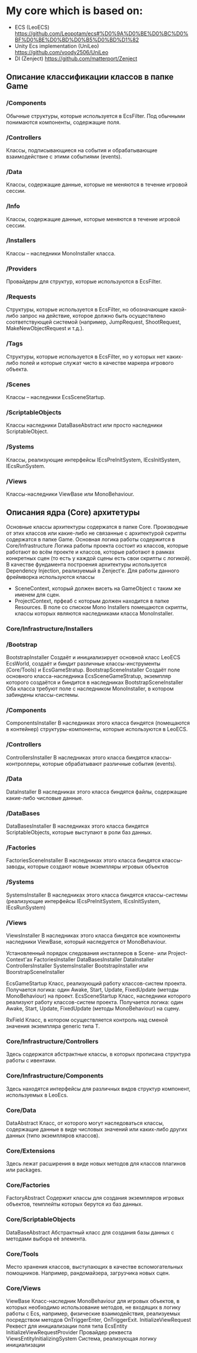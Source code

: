 # My core which is based on:
- ECS (LeoECS) 
https://github.com/Leopotam/ecs#%D0%9A%D0%BE%D0%BC%D0%BF%D0%BE%D0%BD%D0%B5%D0%BD%D1%82
- Unity Ecs implementation (UniLeo)
https://github.com/voody2506/UniLeo
- DI (Zenject)
https://github.com/matterport/Zenject

## Описание классификации классов в папке Game

### /Components
Обычные структуры, которые используется в EcsFilter. Под обычными понимаются компоненты, содержащие поля.
### /Controllers
Классы, подписывающиеся на события и обрабатывающие взаимодействие с этими событиями (events).
### /Data
Классы, содержащие данные, которые не меняются в течение игровой сессии.
### /Info
Классы, содержащие данные, которые меняются в течение игровой сессии.
### /Installers
Классы – наследники MonoInstaller класса.
### /Providers
Провайдеры для структур, которые используются в EcsFilter.
### /Requests
Структуры, которые используется в EcsFilter, но обозначающие какой-либо запрос на действие, которое должно быть осуществлено соответствующей системой (например, JumpRequest, ShootRequest, MakeNewObjectRequest и т.д.).
### /Tags
Структуры, которые используется в EcsFilter, но у которых нет каких-либо полей и которые служат чисто в качестве маркера игрового объекта.
### /Scenes
Классы – наследники EcsSceneStartup.
### /ScriptableObjects
Классы наследники DataBaseAbstract или просто наследники ScriptableObject.
### /Systems
Классы, реализующие интерфейсы IEcsPreInitSystem, IEcsInitSystem, IEcsRunSystem.
### /Views
Классы-наследники ViewBase или MonoBehaviour.

## Описания ядра (Core) архитетуры
Основные классы архитектуры содержатся в папке Core. Производные от этих классов или какие-либо не связанные с архитектурой скрипты содержатся в папке Game.
Основная логика работы содержится в Core/Infrastructure
Логика работы проекта состоит из классов, которые работают во всём проекте и классов, которые работают в рамках конкретных сцен (то есть у каждой сцены есть свои скрипты с логикой).
В качестве фундамента построения архитектуры используется Dependency Injection, реализуемый в Zenject’е. Для работы данного фреймворка используются классы 
- SceneContext, который должен висеть на GameObject с таким же именем для сцен.
- ProjectContext, прфеаб с которым должен находится в папке Resources.
В поле со списком Mono Installers помещаются скрипты, классы которых являются наследниками класса MonoInstaller.
### Core/Infrastructure/Installers
### /Bootstrap
BootstrapInstaller
Создаёт и инициализирует основной класс LeoECS EcsWorld, создаёт и биндит различные классы-инструменты (Core/Tools) и EcsGameStratup.
BootstrapSceneInstaller
Создаёт поле основного класса-наследника EcsSceneGameStratup, экземпляр которого создаётся и биндится в наследниках BootstrapSceneInstaller
Оба класса требуют поле с наследником MonoInstaller, в котором забиндены классы-системы.
### /Components
ComponentsInstaller
В наследниках этого класса биндятся (помещаются в контейнер) структуры-компоненты, которые используются в LeoECS.
### /Controllers
ControllersInstaller
В наследниках этого класса биндятся классы-контроллеры, которые обрабатывают различные события (events).
### /Data
DataInstaller
В наследниках этого класса биндятся файлы, содержащие какие-либо числовые данные.
### /DataBases
DataBasesInstaller
В наследниках этого класса биндятся ScriptableObjects, которые выступают в роли баз данных.
### /Factories
FactoriesSceneInstaller
В наследниках этого класса биндятся классы-заводы, которые создают новые экземпляры игровых объектов
### /Systems
SystemsInstaller
В наследниках этого класса биндятся классы-системы (реализующие интерфейсы IEcsPreInitSystem, IEcsInitSystem, IEcsRunSystem)
### /Views
ViewsInstaller
В наследниках этого класса биндятся все компоненты наследники ViewBase, который наследуется от MonoBehaviour.

Установленный порядок следования инсталлеров в Scene- или Project- Context'ах
FactoriesInstaller
DataBasesInstaller
DataInstaller
ControllersInstaller
SystemsInstaller
BootstrapInstaller или BoorstrapSceneInstaller

EcsGameStartup
Класс, реализующий работу классов-систем проекта.
Получается логика: один Awake, Start, Update, FixedUpdate (методы MonoBehaviour) на проект. 
EcsSceneStartup
Класс, наследники которого реализуют работу классов-систем проекта.
Получается логика: один Awake, Start, Update, FixedUpdate (методы MonoBehaviour) на сцену. 

RxField
Класс, в котором осуществляется контроль над сменой значения экземпляра generic типа T.

### Core/Infrastructure/Controllers
Здесь содержатся абстрактные классы, в которых прописана структура работы с ивентами.
### Core/Infrastructure/Components
Здесь находятся интерфейсы для различных видов структур компонент, используемых в LeoEcs.
### Core/Data
DataAbstract
Класс, от которого могут наследоваться классы, содержащие данные в виде числовых значений или каких-либо других данных (типо экземпляров классов).
### Core/Extensions
Здесь лежат расширения в виде новых методов для классов плагинов или packages.
### Core/Factories
FactoryAbstract
Содержит классы для создания экземпляров игровых объектов, темплейты которых берутся из баз данных.
### Core/ScriptableObjects
DataBaseAbstract
Абстрактный класс для создания базы данных с методами выбора её элемента.
### Core/Tools
Место хранения классов, выступающих в качестве вспомогательных помощников. Например, рандомайзера, загрузчика новых сцен.
### Core/Views
ViewBase
Класс-наследник MonoBehaviour для игровых объектов, в которых необходимо использование методов, не входящих в логику работы с Ecs, например, физические взаимодействия, реализуемых посредством методов OnTriggerEnter, OnTriggerExit.
InitializeViewRequest
Реквест для инициализации поля типа EcsEntity
InitializeViewRequestProvider
Провайдер реквеста
ViewsEntityInitializingSystem
Система, реализующая логику инициализации
